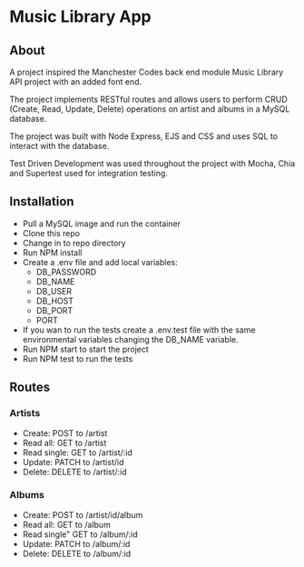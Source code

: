 # Music Library App

## About

A project inspired the Manchester Codes back end module Music Library API project with an added font end.

The project implements RESTful routes and allows users to perform CRUD (Create, Read, Update, Delete) operations on artist and albums in a MySQL database.

The project was built with Node Express, EJS and CSS and uses SQL to interact with the database.

Test Driven Development was used throughout the project with Mocha, Chia and Supertest used for integration testing.

## Installation

- Pull a MySQL image and run the container
- Clone this repo
- Change in to repo directory
- Run NPM install
- Create a .env file and add local variables:
  - DB_PASSWORD
  - DB_NAME
  - DB_USER
  - DB_HOST
  - DB_PORT
  - PORT
- If you wan to run the tests create a .env.test file with the same environmental variables changing the DB_NAME variable.
- Run NPM start to start the project
- Run NPM test to run the tests

## Routes

### Artists

- Create: POST to /artist
- Read all: GET to /artist
- Read single: GET to /artist/:id
- Update: PATCH to /artist/id
- Delete: DELETE to /artist/:id

### Albums

- Create: POST to /artist/id/album
- Read all: GET to /album
- Read single" GET to /album/:id
- Update: PATCH to /album/:id
- Delete: DELETE to /album/:id
